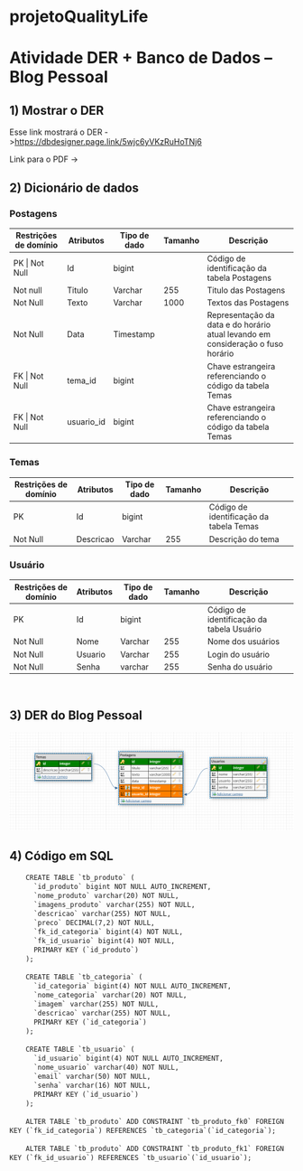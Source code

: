 # projetoQualityLife

# Atividade DER + Banco de Dados – Blog Pessoal

## 1) Mostrar o DER 

Esse link mostrará o DER ->https://dbdesigner.page.link/5wjc6yVKzRuHoTNj6

Link para o PDF -> 

## 2) Dicionário de dados

<div>

### Postagens 
 
<table>
  <thead>
    <th> Restrições de domínio </th>
    <th> Atributos</th>
    <th> Tipo de dado</th>
    <th> Tamanho </th>
    <th> Descrição </th>
  </thead>
  <tbody>
    <tr>
      <td>PK | Not Null </td>
      <td> Id </td>
      <td> bigint</td>
      <td></td>
      <td>Código de identificação da tabela Postagens</td>
    <tr>
      <td> Not null </td>
      <td> Titulo </td>
      <td> Varchar </td>
      <td>255</td>
      <td>Titulo das Postagens</td>
    </tr>
    <tr>
      <td>Not Null</td>
      <td> Texto </td>
      <td> Varchar </td>
      <td> 1000 </td>
      <td>Textos das Postagens</td>
    </tr>
    <tr>
      <td>Not Null</td>
      <td> Data </td>
      <td> Timestamp </td>
      <td></td>
      <td>Representação da data e do horário atual levando em consideração o fuso horário</td>
    </tr>
    <tr>
      <td>FK | Not Null</td>
      <td> tema_id  </td>
      <td> bigint </td>
      <td></td>
      <td>Chave estrangeira referenciando o código da tabela Temas </td>
    </tr>
    <tr>
      <td>FK | Not Null</td>
      <td> usuario_id </td>
      <td> bigint </td>
      <td></td>
      <td>Chave estrangeira referenciando o código da tabela Temas</td>
    </tr>
  </tbody>
</table>

### Temas
<table>
  <thead>
    <th> Restrições de domínio </th>
    <th> Atributos</th>
    <th> Tipo de dado</th>
    <th> Tamanho </th>
    <th> Descrição </th>
  </thead>
  <tbody>
    <tr>
      <td>PK </td>
      <td> Id </td>
      <td> bigint</td>
      <td></td>
      <td>Código de identificação da tabela Temas</td>
    <tr>
      <td>Not Null</td>
      <td> Descricao </td>
      <td> Varchar </td>
      <td>255</td>
      <td> Descrição do tema </td>
    </tr>
  </tbody>
</table>

### Usuário
<table>
  <thead>
    <th> Restrições de domínio </th>
    <th> Atributos</th>
    <th> Tipo de dado</th>
    <th> Tamanho </th>
    <th> Descrição </th>
  </thead>
  <tbody>
    <tr>
      <td>PK</td>
      <td> Id </td>
      <td> bigint</td>
      <td></td>
      <td>Código de identificação da tabela Usuário</td>
    <tr>
      <td>Not Null</td>
      <td> Nome </td>
      <td> Varchar </td>
      <td>255</td>
      <td> Nome dos usuários</td>
    </tr>
    <tr>
      <td>Not Null</td>
      <td> Usuario </td>
      <td> Varchar </td>
      <td>255</td>
      <td> Login do usuário </td>
    </tr>
    <tr>
      <td>Not Null</td>
      <td> Senha </td>
      <td> varchar </td>
      <td>255</td>
      <td>Senha do usuário</td>
    </tr>
  </tbody>
</table>
</div>

<br>

## 3) DER do Blog Pessoal 

 
 <img src = "https://github.com/karinarv/MySQL/blob/main/blog_pessoal/DER.png"> </img>
      

## 4) Código em SQL 

        CREATE TABLE `tb_produto` (
          `id_produto` bigint NOT NULL AUTO_INCREMENT,
          `nome_produto` varchar(20) NOT NULL,
          `imagens_produto` varchar(255) NOT NULL,
          `descricao` varchar(255) NOT NULL,
          `preco` DECIMAL(7,2) NOT NULL,
          `fk_id_categoria` bigint(4) NOT NULL,
          `fk_id_usuario` bigint(4) NOT NULL,
          PRIMARY KEY (`id_produto`)
        );

        CREATE TABLE `tb_categoria` (
          `id_categoria` bigint(4) NOT NULL AUTO_INCREMENT,
          `nome_categoria` varchar(20) NOT NULL,
          `imagem` varchar(255) NOT NULL,
          `descricao` varchar(255) NOT NULL,
          PRIMARY KEY (`id_categoria`)
        );

        CREATE TABLE `tb_usuario` (
          `id_usuario` bigint(4) NOT NULL AUTO_INCREMENT,
          `nome_usuario` varchar(40) NOT NULL,
          `email` varchar(50) NOT NULL,
          `senha` varchar(16) NOT NULL,
          PRIMARY KEY (`id_usuario`)
        );

        ALTER TABLE `tb_produto` ADD CONSTRAINT `tb_produto_fk0` FOREIGN KEY (`fk_id_categoria`) REFERENCES `tb_categoria`(`id_categoria`);

        ALTER TABLE `tb_produto` ADD CONSTRAINT `tb_produto_fk1` FOREIGN KEY (`fk_id_usuario`) REFERENCES `tb_usuario`(`id_usuario`);








